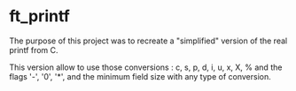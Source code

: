 # ft_printf
The purpose of this project was to recreate a "simplified" version of the real printf from C.

This version allow to use those conversions : c, s, p, d, i, u, x, X, % and the flags '-', '0', '*', and the minimum field size with any type of conversion.
